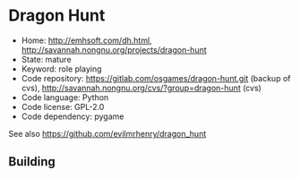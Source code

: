 # Dragon Hunt

- Home: http://emhsoft.com/dh.html, http://savannah.nongnu.org/projects/dragon-hunt
- State: mature
- Keyword: role playing
- Code repository: https://gitlab.com/osgames/dragon-hunt.git (backup of cvs), http://savannah.nongnu.org/cvs/?group=dragon-hunt (cvs)
- Code language: Python
- Code license: GPL-2.0
- Code dependency: pygame

See also https://github.com/evilmrhenry/dragon_hunt

## Building
